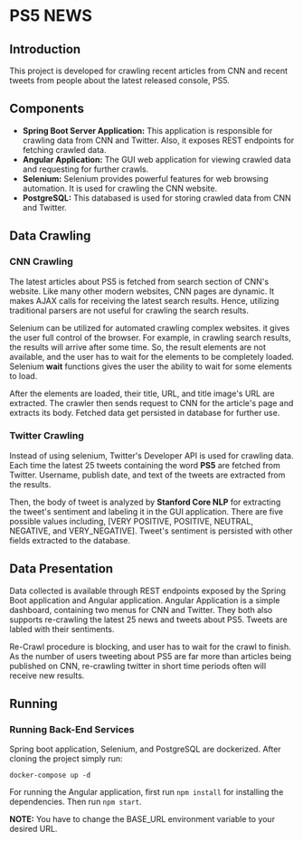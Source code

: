 # PS5 NEWS
## Introduction
This project is developed for crawling recent articles from CNN and recent tweets from people about the latest released console, PS5.

## Components

  - **Spring Boot Server Application:** This application is responsible for crawling data from CNN and Twitter. Also, it exposes REST endpoints for fetching crawled data.
  - **Angular Application:** The GUI web application for viewing crawled data and requesting for further crawls.
  - **Selenium:** Selenium provides powerful features for web browsing automation. It is used for crawling the CNN website. 
  - **PostgreSQL:** This databased is used for storing crawled data from CNN and Twitter.

## Data Crawling
### CNN Crawling
The latest articles about PS5 is fetched from search section of CNN's website. Like many other modern websites, CNN pages are dynamic. It makes AJAX calls for receiving the latest search results. Hence, utilizing traditional parsers are not useful for crawling the search results.

Selenium can be utilized for automated crawling complex websites. it gives the user full control of the browser. For example, in crawling search results, the results will arrive after some time. So, the result elements are not available, and the user has to wait for the elements to be completely loaded. Selenium **wait** functions gives the user the ability to wait for some elements to load.

After the elements are loaded, their title, URL, and title image's URL are extracted. The crawler then sends request to CNN for the article's page and extracts its body. Fetched data get persisted in database for further use.

### Twitter Crawling
Instead of using selenium, Twitter's Developer API is used for crawling data. Each time the latest 25 tweets containing the word **PS5** are fetched from Twitter. Username, publish date, and text of the tweets are extracted from the results.

Then, the body of tweet is analyzed by **Stanford Core NLP** for extracting the tweet's sentiment and labeling it in the GUI application. There are five possible values including, [VERY POSITIVE, POSITIVE, NEUTRAL, NEGATIVE, and VERY_NEGATIVE]. Tweet's sentiment is persisted with other fields extracted to the database.

## Data Presentation
Data collected is available through REST endpoints exposed by the Spring Boot application and Angular application. Angular Application is a simple dashboard, containing two menus for CNN and Twitter. They both also supports re-crawling the latest 25 news and tweets about PS5. Tweets are labled with their sentiments.

Re-Crawl procedure is blocking, and user has to wait for the crawl to finish. As the number of users tweeting about PS5 are far more than articles being published on CNN, re-crawling twitter in short time periods often will receive new results.

## Running
### Running Back-End Services
Spring boot application, Selenium, and PostgreSQL are dockerized. After cloning the project simply run:
```
docker-compose up -d
```

For running the Angular application, first run ```npm install``` for installing the dependencies. Then run ```npm start```.

**NOTE:** You have to change the BASE_URL environment variable to your desired URL.
